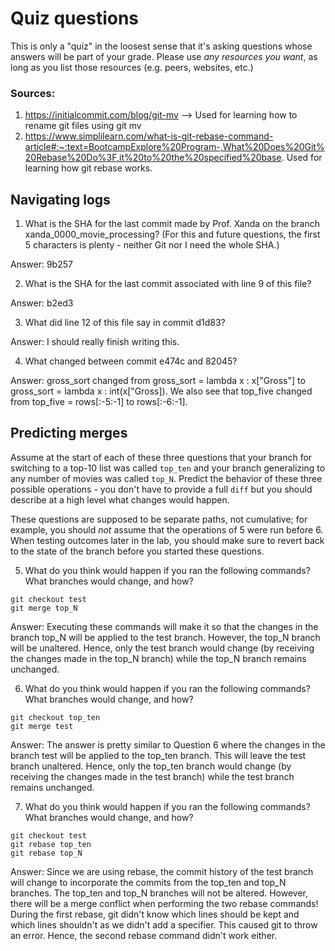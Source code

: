 # Quiz questions

This is only a "quiz" in the loosest sense that it's asking questions whose
answers will be part of your grade. Please use *any resources you want*, as
long as you list those resources (e.g. peers, websites, etc.)

### Sources:
1. https://initialcommit.com/blog/git-mv --> Used for learning how to rename git files using git mv
2. https://www.simplilearn.com/what-is-git-rebase-command-article#:~:text=BootcampExplore%20Program-,What%20Does%20Git%20Rebase%20Do%3F,it%20to%20the%20specified%20base.
Used for learning how git rebase works.

## Navigating logs

1. What is the SHA for the last commit made by Prof. Xanda on the branch
xanda_0000_movie_processing?
(For this and future questions, the first 5 characters is plenty - neither
Git nor I need the whole SHA.)

Answer: 9b257

2. What is the SHA for the last commit associated with line 9 of this file?

Answer: b2ed3

3. What did line 12 of this file say in commit d1d83?

Answer: I should really finish writing this.

4. What changed between commit e474c and 82045?

Answer: gross_sort changed from gross_sort = lambda x : x["Gross"] to gross_sort = lambda x : int(x["Gross]).
We also see that top_five changed from top_five = rows[:-5:-1] to rows[:-6:-1].

## Predicting merges

Assume at the start of each of these three questions that your
branch for switching to a top-10 list was called `top_ten`
and your branch generalizing to any number of movies was called `top_N`.
Predict the behavior of these three possible operations - you don't
have to provide a full `diff` but you should describe at a high level
what changes would happen.

These questions are supposed to be separate paths, not cumulative;
for example, you should *not* assume that the operations of 5 were run
before 6. When testing outcomes later in the lab, you should make sure to
revert back to the state of the branch before you started these questions.

5. What do you think would happen if you ran the following commands?
What branches would change, and how?
```
git checkout test
git merge top_N
```

Answer: Executing these commands will make it so that the changes in the branch top_N will be
applied to the test branch. However, the top_N branch will be unaltered. Hence, only the test
branch would change (by receiving the changes made in the top_N branch) while the top_N branch
remains unchanged.


6. What do you think would happen if you ran the following commands?
What branches would change, and how?
```
git checkout top_ten
git merge test
```

Answer: The answer is pretty similar to Question 6 where the changes in the branch test will be applied to the 
top_ten branch. This will leave the test branch unaltered. Hence, only the top_ten branch would change (by 
receiving the changes made in the test branch) while the test branch remains unchanged.


7. What do you think would happen if you ran the following commands?
What branches would change, and how?
```
git checkout test
git rebase top_ten
git rebase top_N
```

Answer: Since we are using rebase, the commit history of the test branch will change to incorporate the commits from the
top_ten and top_N branches. The top_ten and top_N branches will not be altered. However, there will be a merge conflict when 
performing the two rebase commands! During the first rebase, git didn't know which lines should be kept and which lines shouldn't
 as we didn't add a specifier. This caused git to throw an error. Hence, the second rebase command didn't work either. 
